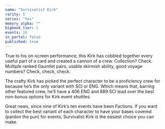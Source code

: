 ```yaml
---
name: "Survivalist Kirk"
rarity: 5
series: "tos"
memory_alpha: ""
bigbook_tier: 2
events: 10
in_portal: false
published: true
---
```


True to his on-screen performance, this Kirk has cobbled together every useful part of a card and created a cannon of a crew. Collection? Check. Multiple ranked Gauntlet pairs, usable skirmish ability, good voyage numbers? Check, check, check.

The crafty Kirk has picked the perfect character to be a proficiency crew for because he’s the only variant with SCI or ENG. Which means that, barring other featured crew, he’ll have a 406 ENG and 889 SCI lead over the best non-bonus options for Kirk event shuttles.

Great news, since nine of Kirk’s ten events have been Factions. If you want to collect the best variant of each character to have your bases covered (pardon the pun) for events, Survivalist Kirk is the easiest choice you can make.